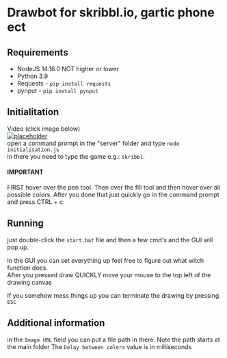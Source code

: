 # Drawbot for skribbl.io, gartic phone ect

## Requirements
+ NodeJS 14.16.0 NOT higher or lower
+ Python 3.9
+ Requests - `pip install requests`
+ pynput - `pip install pynput`

## Initialitation
Video (click image below)\
[![placeholder](https://img.youtube.com/vi/L3-oa-rd4gA/0.jpg)](https://youtu.be/L3-oa-rd4gA) \
 open a command prompt in the "server" folder and type `node initialisation.js`\
 in there you need to type the game e.g.: `skribbl`. 
#### IMPORTANT 
 FIRST hover over the pen tool.
 Then over the fill tool
 and then hover over all possible colors.
 After you done that just quickly go in the command prompt and press CTRL + c



## Running
just double-click the `start.bat` file and then a few cmd's and the GUI will pop up. 

In the GUI you can set everything up feel free to figure out what witch function does. \
After you pressed draw QUICKLY move your mouse to the top left of the drawing canvas

If you somehow mess things up you can terminate the drawing by pressing `ESC`

## Additional information
in the `Image URL` field you can put a file path in there. Note the path starts at the main folder
The `Delay between colors` value is in milliseconds
